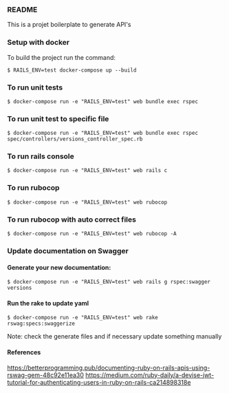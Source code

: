 ### README
This is a projet boilerplate to generate API's

### Setup with docker
To build the project run the command:
```console
$ RAILS_ENV=test docker-compose up --build
```

### To run unit tests
```console
$ docker-compose run -e "RAILS_ENV=test" web bundle exec rspec
```

### To run unit test to specific file
```console
$ docker-compose run -e "RAILS_ENV=test" web bundle exec rspec spec/controllers/versions_controller_spec.rb
```

### To run rails console
```console
$ docker-compose run -e "RAILS_ENV=test" web rails c
```

### To run rubocop
```console
$ docker-compose run -e "RAILS_ENV=test" web rubocop
```

### To run rubocop with auto correct files
```console
$ docker-compose run -e "RAILS_ENV=test" web rubocop -A
```


### Update documentation on Swagger
#### Generate your new documentation:
```console
$ docker-compose run -e "RAILS_ENV=test" web rails g rspec:swagger versions
```

#### Run the rake to update yaml
```console
$ docker-compose run -e "RAILS_ENV=test" web rake rswag:specs:swaggerize
```
Note: check the generate files and if necessary update something manually

#### References
https://betterprogramming.pub/documenting-ruby-on-rails-apis-using-rswag-gem-48c92e11ea30
https://medium.com/ruby-daily/a-devise-jwt-tutorial-for-authenticating-users-in-ruby-on-rails-ca214898318e